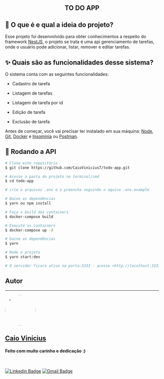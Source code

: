 <h2 align="center"> 
	TO DO APP
</h2>

## 💭 O que é e qual a ideia do projeto?

Esse projeto foi desenvolvido para obter conhecimentos a respeito do framework [NestJS](https://nestjs.com/), o projeto se trata é uma api gerenciamento de tarefas, onde o usuário pode adicionar, listar, remover e editar tarefas.

## ✨ Quais são as funcionalidades desse sistema?

O sistema conta com as seguintes funcionalidades:

- Cadastro de tarefa

- Listagem de tarefas

- Listagem de tarefa por id

- Edição de tarefa

- Exclusão de tarefa

Antes de começar, você vai precisar ter instalado em sua máquina:
[Node](https://nodejs.org/en/download/), [Git](https://git-scm.com/downloads), [Docker](https://www.docker.com/get-started/) e [Insominia](https://insomnia.rest/download) ou [Postman](https://www.postman.com/downloads/).

## 🎲 Rodando a API

```bash
# Clone este repositório
$ git clone https://github.com/CaioVinicius7/todo-app.git

# Acesse a pasta do projeto no terminal/cmd
$ cd todo-app

# crie o arquivos .env e o preencha seguindo o aquivo .env.example

# Baixe as dependências
$ yarn ou npm install

# Faça o build dos containers
$ docker-compose build

# Execute os containers
$ docker-compose up -d

# baixe as dependências
$ yarn

# Rode o projeto
$ yarn start:dev

# O servidor ficara ativo na porta:3333 - acesse <http://localhost:3333>
```

## Autor

---

<a href="https://www.facebook.com/caio.pereira.94695">
 <img style="border-radius: 50%;" src="https://avatars.githubusercontent.com/u/62827681?s=400&u=f0b18831e6690a901f956d637933b9ee2dca3104&v=4" width="100px;" alt=""/>
 <br>
 <h2><b>Caio Vinícius</b></h2></a>

<h4> Feito com muito carinho e dedicação :) </h4>

<br>

[![Linkedin Badge](https://img.shields.io/badge/-caio%20vinícius-blue?style=flat-square&logo=Linkedin&logoColor=white&link=https://www.linkedin.com/in/tgmarinho/)](https://www.linkedin.com/in/caio-vin%C3%ADcius-87a761200/)
[![Gmail Badge](https://img.shields.io/badge/-caio1525pereira@gmail.com-c14438?style=flat-square&logo=Gmail&logoColor=white&link=mailto:caio1525pereira@gmail.com)](mailto:caio1525pereira@gmail.com)
